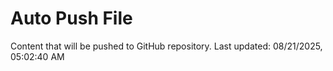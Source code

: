 # Auto Push File

Content that will be pushed to GitHub repository.
Last updated: 08/21/2025, 05:02:40 AM